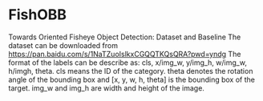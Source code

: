 # FishOBB
Towards Oriented Fisheye Object Detection: Dataset and Baseline
The dataset can be downloaded from https://pan.baidu.com/s/1NaTZuoIslkxCGQQTKQsQRA?pwd=yndg
The format of the labels can be describe as: cls, x/img_w, y/img_h, w/img_w, h/imgh, theta. cls means the ID of the category. theta denotes the rotation angle of the bounding box and [x, y, w, h, theta] is the bounding box of the target. img_w and img_h are width and height of the image.
